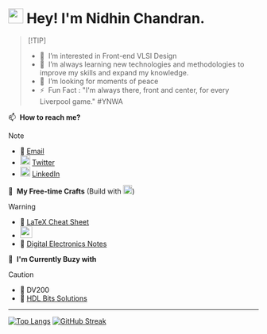 <h1><img src="https://emojis.slackmojis.com/emojis/images/1531849430/4246/blob-sunglasses.gif?1531849430" width="30"/> Hey! I'm Nidhin Chandran.</h1>

>  [!TIP]
> - 👀 &nbsp;I’m interested in Front-end VLSI Design 
> - 🌱 &nbsp;I’m always learning new technologies and methodologies to improve my skills and expand my knowledge.
> - 💞️ &nbsp;I’m looking for moments of peace
> - ⚡ &nbsp;Fun Fact : "I'm always there, front and center, for every Liverpool game." #YNWA


📫 &nbsp;**How to reach me?**
> [!NOTE]
> - 📧 [Email](mailto:nidhinchandran470@gmail.com)
> - <img src="https://raw.githubusercontent.com/rahuldkjain/github-profile-readme-generator/master/src/images/icons/Social/twitter.svg" alt="twitter" width="20"/> [Twitter](https://twitter.com/nidhin_47)
> - <img src="https://raw.githubusercontent.com/rahuldkjain/github-profile-readme-generator/master/src/images/icons/Social/linked-in-alt.svg" alt="linkedin" width="20"/> [LinkedIn](https://www.linkedin.com/in/nidhinchandran47)
  
🔗 &nbsp;**My Free-time Crafts** (Build with <img src="https://upload.wikimedia.org/wikipedia/commons/e/e9/Notion-logo.svg" width="18" />)
> [!WARNING]
> - 📝 <a href="https://nidhin47.notion.site/LaTex-Cheat-Sheet-52ecdedffca8447dae988bf5d9b090ad?pvs=4"> LaTeX Cheat Sheet</a>
> - <img src="https://1000logos.net/wp-content/uploads/2020/08/Microsoft-Excel-Logo.png" width="24"/>
> - 🔦 <a href="https://nidhin47.notion.site/Digital-Electronics-1-98cfec1dc0c04c41b678e02fbd094370?pvs=4"> Digital Electronics Notes</a>

🎯 &nbsp;**I'm Currently Buzy with**
> [!CAUTION]
> - 🤖 DV200
> - 👾 [HDL Bits Solutions](https://github.com/Nidhinchandran47/HDLbits-Solutions)


---


 [![Top Langs](https://github-readme-stats.vercel.app/api/top-langs/?username=Nidhinchandran47&layout=compact&card_width=470&card_height=180&langs_count=10&theme=vue-dark&hide_border=true&border_radius=11.4)](https://github.com/Nidhinchandran47/github-readme-stats) 
[![GitHub Streak](https://streak-stats.demolab.com?user=Nidhinchandran47&theme=vue-dark&hide_border=true&border_radius=11.4&card_width=470&card_height=180&ring=FF6723&fire=FFB02E&dates=41B581C1&currStreakNum=EB5454)](https://git.io/streak-stats)

 <!---[![GitHub Streak](https://streak-stats.demolab.com/?user=Nidhinchandran47&theme=vue)](https://git.io/streak-stats)

--->
<!---
Nidhinchandran47/Nidhinchandran47 is a ✨ special ✨ repository because its `README.md` (this file) appears  on your GitHub profile.
You can click the Preview link to take a look at your changes.
--->

